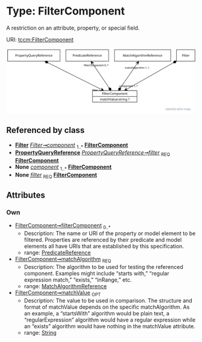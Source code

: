 
# Type: FilterComponent


A restriction on an attribute, property, or special field.

URI: [tccm:FilterComponent](https://hotecosystem.org/tccm/FilterComponent)


![img](images/FilterComponent.svg)

## Referenced by class

 *  **[Filter](Filter.md)** *[Filter➞component](Filter_component.md)*  <sub>1..*</sub>  **[FilterComponent](FilterComponent.md)**
 *  **[PropertyQueryReference](PropertyQueryReference.md)** *[PropertyQueryReference➞filter](PropertyQueryReference_filter.md)*  <sub>REQ</sub>  **[FilterComponent](FilterComponent.md)**
 *  **None** *[component](component.md)*  <sub>1..*</sub>  **[FilterComponent](FilterComponent.md)**
 *  **None** *[filter](filter.md)*  <sub>REQ</sub>  **[FilterComponent](FilterComponent.md)**

## Attributes


### Own

 * [FilterComponent➞filterComponent](FilterComponent_filterComponent.md)  <sub>0..*</sub>
    * Description: The name or URI of the property or model element to be filtered. Properties are referenced by
their predicate and model elements all have URIs that are established by this specification.
    * range: [PredicateReference](PredicateReference.md)
 * [FilterComponent➞matchAlgorithm](FilterComponent_matchAlgorithm.md)  <sub>REQ</sub>
    * Description: The algorithm to be used for testing the referenced component. Examples might include “starts with,”
“regular expression match,” “exists,” “inRange,” etc.
    * range: [MatchAlgorithmReference](MatchAlgorithmReference.md)
 * [FilterComponent➞matchValue](FilterComponent_matchValue.md)  <sub>OPT</sub>
    * Description: The value to be used in comparison. The structure and format of matchValue depends on the specific
matchAlgorithm. As an example, a “startsWith” algorithm would be plain text, a “regularExpression” algorithm
would have a regular expression while an “exists” algorithm would have nothing in the matchValue attribute.
    * range: [String](types/String.md)
